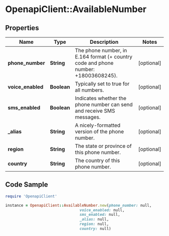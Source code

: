 # OpenapiClient::AvailableNumber

## Properties

Name | Type | Description | Notes
------------ | ------------- | ------------- | -------------
**phone_number** | **String** | The phone number, in E.164 format (+ country code and phone number: +18003608245). | [optional] 
**voice_enabled** | **Boolean** | Typically set to true for all numbers. | [optional] 
**sms_enabled** | **Boolean** | Indicates whether the phone number can send and receive SMS messages. | [optional] 
**_alias** | **String** | A nicely-formatted version of the phone number. | [optional] 
**region** | **String** | The state or province of this phone number. | [optional] 
**country** | **String** | The country of this phone number. | [optional] 

## Code Sample

```ruby
require 'OpenapiClient'

instance = OpenapiClient::AvailableNumber.new(phone_number: null,
                                 voice_enabled: null,
                                 sms_enabled: null,
                                 _alias: null,
                                 region: null,
                                 country: null)
```



